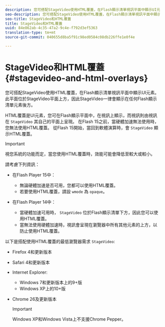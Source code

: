 ```yaml
---
description: 您可搭配StageVideo使用HTML覆蓋，在Flash顯示清單視訊平面中顯示UI元素。 此平面位於StageVideo平面上方，因此StageVideo一律會顯示在任何Flash顯示清單元素後方。
seo-description: 您可搭配StageVideo使用HTML覆蓋，在Flash顯示清單視訊平面中顯示UI元素。 此平面位於StageVideo平面上方，因此StageVideo一律會顯示在任何Flash顯示清單元素後方。
seo-title: StageVideo和HTML覆蓋
title: StageVideo和HTML覆蓋
uuid: 84e862ab-4c35-47a2-9c4e-f792d3ef5363
translation-type: tm+mt
source-git-commit: 040655d8ba5f91c98ed0584c08db226ffe1e0f4e

---
```



# StageVideo和HTML覆蓋{#stagevideo-and-html-overlays}

您可搭配StageVideo使用HTML覆蓋，在Flash顯示清單視訊平面中顯示UI元素。 此平面位於StageVideo平面上方，因此StageVideo一律會顯示在任何Flash顯示清單元素後方。

HTML覆蓋是UI元素，您可在Flash顯示平面中，在視訊上顯示，而視訊則由視訊在 `StageVideo` 其自己的平面上呈現。 在Flash 15之前，當硬體加速無法使用時，您無法使用HTML覆蓋。 從Flash 15開始，當回到軟體演算時，會 `StageVideo` 顯示HTML覆蓋。

>[!IMPORTANT]
>
>視您系統的功能而定，當您使用HTML覆蓋時，效能可能會降低至較大或較小。

請考慮下列資訊：

* 在Flash Player 15中：

   * 無論硬體加速是否可用，您都可以使用HTML覆蓋。
   * 若要使用HTML覆蓋，請設 `wmode` 為 `opaque`。

* 在Flash Player 14中：

   * 當硬體加速可用時， `StageVideo` 位於Flash顯示清單下方，因此您可以使用HTML覆蓋。
   * 當無法使用硬體加速時，視訊會呈現在瀏覽器中所有其他元素的上方，以防止使用HTML覆蓋。

以下是搭配使用HTML覆蓋的最低瀏覽器需求 `StageVideo`:

* Firefox 4和更新版本
* Safari 4和更新版本
* Internet Explorer:

   * Windows 7和更新版本上的9+版
   * Windows XP上的10+版

* Chrome 26及更新版本

   >[!IMPORTANT]
   >
   >Windows XP和Windows Vista上不支援Chrome Pepper。

